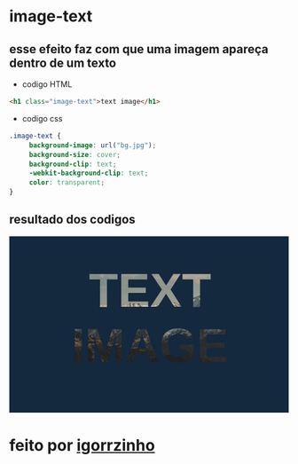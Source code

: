 # image-text
## esse efeito faz com que uma imagem apareça dentro de um texto  
 * codigo HTML
 ```` html
 <h1 class="image-text">text image</h1>
````
 * codigo css
  
 ```` css
 .image-text {
      background-image: url("bg.jpg");
      background-size: cover;
      background-clip: text;
      -webkit-background-clip: text;
      color: transparent;
}
 ````
## resultado dos codigos
![result](assets/result.png)
# feito por [igorrzinho](https://github.com/igorrzinho/)
